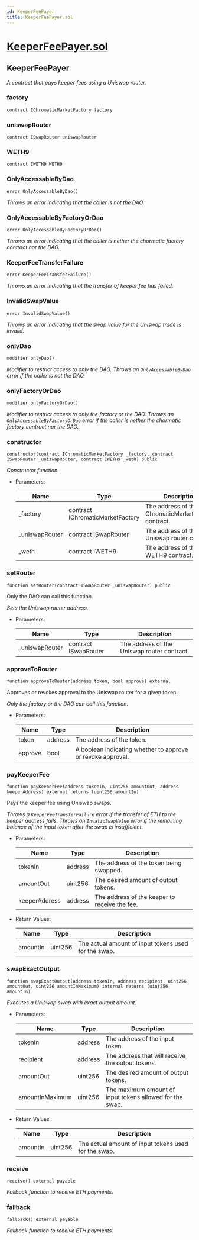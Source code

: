 ```yaml
---
id: KeeperFeePayer
title: KeeperFeePayer.sol
---
```

# [KeeperFeePayer.sol](https://github.com/chromatic-protocol/contracts/tree/main/contracts/core/KeeperFeePayer.sol)

## KeeperFeePayer

_A contract that pays keeper fees using a Uniswap router._

### factory

```solidity
contract IChromaticMarketFactory factory
```

### uniswapRouter

```solidity
contract ISwapRouter uniswapRouter
```

### WETH9

```solidity
contract IWETH9 WETH9
```

### OnlyAccessableByDao

```solidity
error OnlyAccessableByDao()
```

_Throws an error indicating that the caller is not the DAO._

### OnlyAccessableByFactoryOrDao

```solidity
error OnlyAccessableByFactoryOrDao()
```

_Throws an error indicating that the caller is nether the chormatic factory contract nor the DAO._

### KeeperFeeTransferFailure

```solidity
error KeeperFeeTransferFailure()
```

_Throws an error indicating that the transfer of keeper fee has failed._

### InvalidSwapValue

```solidity
error InvalidSwapValue()
```

_Throws an error indicating that the swap value for the Uniswap trade is invalid._

### onlyDao

```solidity
modifier onlyDao()
```

_Modifier to restrict access to only the DAO.
     Throws an `OnlyAccessableByDao` error if the caller is not the DAO._

### onlyFactoryOrDao

```solidity
modifier onlyFactoryOrDao()
```

_Modifier to restrict access to only the factory or the DAO.
     Throws an `OnlyAccessableByFactoryOrDao` error if the caller is nether the chormatic factory contract nor the DAO._

### constructor

```solidity
constructor(contract IChromaticMarketFactory _factory, contract ISwapRouter _uniswapRouter, contract IWETH9 _weth) public
```

_Constructor function._

- Parameters:

  | Name | Type | Description |
  | ---- | ---- | ----------- |
  | _factory | contract IChromaticMarketFactory | The address of the ChromaticMarketFactory contract. |
  | _uniswapRouter | contract ISwapRouter | The address of the Uniswap router contract. |
  | _weth | contract IWETH9 | The address of the WETH9 contract. |

### setRouter

```solidity
function setRouter(contract ISwapRouter _uniswapRouter) public
```

Only the DAO can call this function.

_Sets the Uniswap router address._

- Parameters:

  | Name | Type | Description |
  | ---- | ---- | ----------- |
  | _uniswapRouter | contract ISwapRouter | The address of the Uniswap router contract. |

### approveToRouter

```solidity
function approveToRouter(address token, bool approve) external
```

Approves or revokes approval to the Uniswap router for a given token.

_Only the factory or the DAO can call this function._

- Parameters:

  | Name | Type | Description |
  | ---- | ---- | ----------- |
  | token | address | The address of the token. |
  | approve | bool | A boolean indicating whether to approve or revoke approval. |

### payKeeperFee

```solidity
function payKeeperFee(address tokenIn, uint256 amountOut, address keeperAddress) external returns (uint256 amountIn)
```

Pays the keeper fee using Uniswap swaps.

_Throws a `KeeperFeeTransferFailure` error if the transfer of ETH to the keeper address fails.
     Throws an `InvalidSwapValue` error if the remaining balance of the input token after the swap is insufficient._

- Parameters:

  | Name | Type | Description |
  | ---- | ---- | ----------- |
  | tokenIn | address | The address of the token being swapped. |
  | amountOut | uint256 | The desired amount of output tokens. |
  | keeperAddress | address | The address of the keeper to receive the fee. |

- Return Values:

  | Name | Type | Description |
  | ---- | ---- | ----------- |
  | amountIn | uint256 | The actual amount of input tokens used for the swap. |

### swapExactOutput

```solidity
function swapExactOutput(address tokenIn, address recipient, uint256 amountOut, uint256 amountInMaximum) internal returns (uint256 amountIn)
```

_Executes a Uniswap swap with exact output amount._

- Parameters:

  | Name | Type | Description |
  | ---- | ---- | ----------- |
  | tokenIn | address | The address of the input token. |
  | recipient | address | The address that will receive the output tokens. |
  | amountOut | uint256 | The desired amount of output tokens. |
  | amountInMaximum | uint256 | The maximum amount of input tokens allowed for the swap. |

- Return Values:

  | Name | Type | Description |
  | ---- | ---- | ----------- |
  | amountIn | uint256 | The actual amount of input tokens used for the swap. |

### receive

```solidity
receive() external payable
```

_Fallback function to receive ETH payments._

### fallback

```solidity
fallback() external payable
```

_Fallback function to receive ETH payments._

